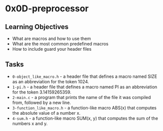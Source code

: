 # 0x0D-preprocessor

## Learning Objectives

- What are macros and how to use them
- What are the most common predefined macros
- How to include guard your header files

## Tasks

- `0-object_like_macro.h` - a header file that defines a macro named SIZE as an abbreviation for the token 1024.
- `1-pi.h` - a header file that defines a macro named PI as an abbreviation for the token 3.14159265359.
- `2-main.c` -  a program that prints the name of the file it was compiled from, followed by a new line.
- `3-function_like_macro.h` - a function-like macro ABS(x) that computes the absolute value of a number x.
- `4-sum.h` -  a function-like macro SUM(x, y) that computes the sum of the numbers x and y.



